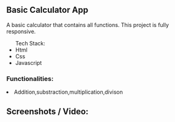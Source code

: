 ## Basic Calculator App

A basic calculator that contains all functions. This project is fully responsive.

<ul>Tech Stack:
   <li>Html</li>
   <li>Css</li>
   <li>Javascript</li>
</ul>

<h3>Functionalities:</h3>
<li>Addition,substraction,multiplication,divison</li>

## Screenshots / Video:
